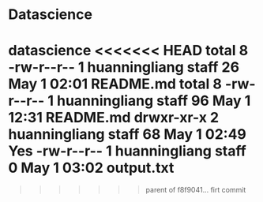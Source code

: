 # Datascience
datascience
<<<<<<< HEAD
total 8
-rw-r--r--  1 huanningliang  staff  26 May  1 02:01 README.md
total 8
-rw-r--r--  1 huanningliang  staff  96 May  1 12:31 README.md
drwxr-xr-x  2 huanningliang  staff  68 May  1 02:49 Yes
-rw-r--r--  1 huanningliang  staff   0 May  1 03:02 output.txt
=======
>>>>>>> parent of f8f9041... firt commit
